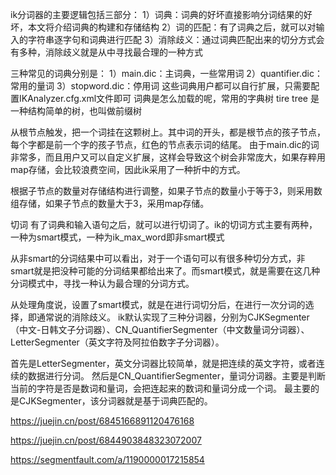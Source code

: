 ik分词器的主要逻辑包括三部分：
1）词典：词典的好坏直接影响分词结果的好坏，本文将介绍词典的构建和存储结构 
2）词的匹配：有了词典之后，就可以对输入的字符串逐字句和词典进行匹配
3）消除歧义：通过词典匹配出来的切分方式会有多种，消除歧义就是从中寻找最合理的一种方式


三种常见的词典分别是：
1）main.dic：主词典，一些常用词
2）quantifier.dic：常用的量词
3）stopword.dic：停用词
这些词典用户都可以自行扩展，只需要配置IKAnalyzer.cfg.xml文件即可
词典是怎么加载的呢，常用的字典树 tire tree 是一种结构简单的树，也叫做前缀树

从根节点触发，把一个词挂在这颗树上。其中词的开头，都是根节点的孩子节点，每个字都是前一个字的孩子节点，红色的节点表示词的结尾。
由于main.dic的词非常多，而且用户又可以自定义扩展，这样会导致这个树会非常庞大，如果存粹用map存储，会比较浪费空间，因此ik采用了一种折中的方式。

根据子节点的数量对存储结构进行调整，如果子节点的数量小于等于3，则采用数组存储，如果子节点的数量大于3，采用map存储。


切词
有了词典和输入语句之后，就可以进行切词了。ik的切词方式主要有两种，一种为smart模式，一种为ik_max_word即非smart模式

从非smart的分词结果中可以看出，对于一个语句可以有很多种切分方式，非smart就是把没种可能的分词结果都给出来了。而smart模式，就是需要在这几种分词模式中，寻找一种认为最合理的分词方式。


从处理角度说，设置了smart模式，就是在进行词切分后，在进行一次分词的选择，即通常说的消除歧义。
ik默认实现了三种分词器，分别为CJKSegmenter（中文-日韩文子分词器）、CN_QuantifierSegmenter（中文数量词分词器）、LetterSegmenter（英文字符及阿拉伯数字子分词器）。

首先是LetterSegmenter，英文分词器比较简单，就是把连续的英文字符，或者连续的数据进行分词。
然后是CN_QuantifierSegmenter，量词分词器。主要是判断当前的字符是否是数词和量词，会把连起来的数词和量词分成一个词。
最主要的是CJKSegmenter，该分词器就是基于词典匹配的。

https://juejin.cn/post/6845166891120476168

https://juejin.cn/post/6844903848323072007

https://segmentfault.com/a/1190000017215854